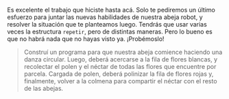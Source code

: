 <gs-attire
  attire-url="https://raw.githubusercontent.com/MumukiProject/mumuki-guia-gobstones-practica-repeticion-simple-kids/master/assets/attires/config.json">
</gs-attire>
<gs-toolbox
  toolbox-url="https://raw.githubusercontent.com/MumukiProject/mumuki-guia-gobstones-practica-repeticion-simple-kids/master/assets/toolbox.xml">
</gs-toolbox>

Es excelente el trabajo que hiciste hasta acá. Solo te pediremos un último esfuerzo para juntar las nuevas habilidades de nuestra abeja robot, y resolver la situación que te planteamos luego. Tendrás que usar varias veces la estructura `repetir`, pero de distintas maneras. Pero lo bueno es que no habrá nada que no hayas visto ya. ¡Probémoslo! 

> Construí un programa para que nuestra abeja comience haciendo una danza circular. Luego, deberá acercarse a la fila de flores blancas, y recolectar el polen y el néctar de todas las flores que encuentre por parcela.
> Cargada de polen, deberá polinizar la fila de flores rojas y, finalmente, volver a la colmena para compartir el néctar con el resto de las abejas.
